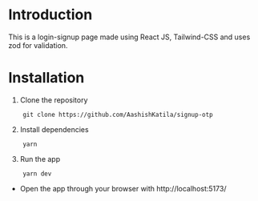 # Introduction

This is a login-signup page made using React JS, Tailwind-CSS and uses zod for validation.

# Installation

1. Clone the repository 

```
    git clone https://github.com/AashishKatila/signup-otp
```

2. Install dependencies

```
    yarn
```

3. Run the app

```
    yarn dev
```

- Open the app through your browser with http://localhost:5173/ 